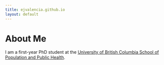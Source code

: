 ```yaml
---
title: ejvalencia.github.io
layout: default
---
```


# About Me
I am a first-year PhD student at the [University of British Columbia School of Population and Public Health](https://www.spph.ubc.ca/).
